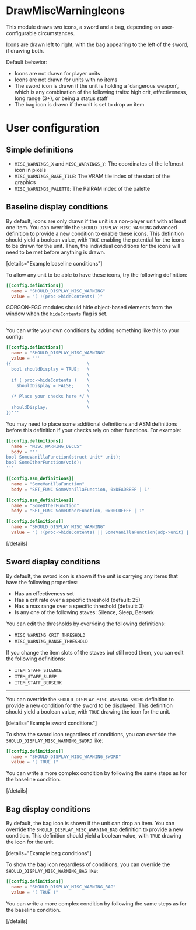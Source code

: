 
# DrawMiscWarningIcons

This module draws two icons, a sword and a bag, depending on user-configurable circumstances.

Icons are drawn left to right, with the bag appearing to the left of the sword, if drawing both.

Default behavior:
  * Icons are not drawn for player units
  * Icons are not drawn for units with no items
  * The sword icon is drawn if the unit is holding a 'dangerous weapon', which is any combination of the following traits: high crit, effectiveness, long range (3+), or being a status staff
  * The bag icon is drawn if the unit is set to drop an item

# User configuration

## Simple definitions

  * `MISC_WARNINGS_X` and `MISC_WARNINGS_Y`: The coordinates of the leftmost icon in pixels
  * `MISC_WARNINGS_BASE_TILE`: The VRAM tile index of the start of the graphics
  * `MISC_WARNINGS_PALETTE`: The PalRAM index of the palette

## Baseline display conditions

By default, icons are only drawn if the unit is a non-player unit with at least one item. You can override the `SHOULD_DISPLAY_MISC_WARNING` advanced definition to provide a new condition to enable these icons. This definition should yield a boolean value, with `TRUE` enabling the potential for the icons to be drawn for the unit. Then, the individual conditions for the icons will need to be met before anything is drawn.

[details="Example baseline conditions"]

To allow any unit to be able to have these icons, try the following definition:
```toml
[[config.definitions]]
  name = "SHOULD_DISPLAY_MISC_WARNING"
  value = "( !(proc->hideContents) )"
```

GORGON-EGG modules should hide object-based elements from the window when the `hideContents` flag is set.

---

You can write your own conditions by adding something like this to your config:

```toml
[[config.definitions]]
  name = "SHOULD_DISPLAY_MISC_WARNING"
  value = '''
({                             \
  bool shouldDisplay = TRUE;   \
                               \
  if ( proc->hideContents )    \
    shouldDisplay = FALSE;     \
                               \
  /* Place your checks here */ \
                               \
  shouldDisplay;               \
})'''
```

You may need to place some additional definitions and ASM definitions before this definition if your checks rely on other functions. For example:

```toml
[[config.definitions]]
  name = "MISC_WARNING_DECLS"
  body = '''
bool SomeVanillaFunction(struct Unit* unit);
bool SomeOtherFunction(void);
'''

[[config.asm_definitions]]
  name = "SomeVanillaFunction"
  body = "SET_FUNC SomeVanillaFunction, 0xDEADBEEF | 1"

[[config.asm_definitions]]
  name = "SomeOtherFunction"
  body = "SET_FUNC SomeOtherFunction, 0x00C0FFEE | 1"

[[config.definitions]]
  name = "SHOULD_DISPLAY_MISC_WARNING"
  value = "( !(proc->hideContents) || SomeVanillaFunction(udp->unit) || SomeOtherFunction() )"
```

[/details]

## Sword display conditions

By default, the sword icon is shown if the unit is carrying any items that have the following properties:
  * Has an effectiveness set
  * Has a crit rate over a specific threshold (default: 25)
  * Has a max range over a specific threshold (default: 3)
  * Is any one of the following staves: Silence, Sleep, Berserk

You can edit the thresholds by overriding the following definitions:
  * `MISC_WARNING_CRIT_THRESHOLD`
  * `MISC_WARNING_RANGE_THRESHOLD`

If you change the item slots of the staves but still need them, you can edit the following definitions:
  * `ITEM_STAFF_SILENCE`
  * `ITEM_STAFF_SLEEP`
  * `ITEM_STAFF_BERSERK`

---

You can override the `SHOULD_DISPLAY_MISC_WARNING_SWORD` definition to provide a new condition for the sword to be displayed. This definition should yield a boolean value, with `TRUE` drawing the icon for the unit.

[details="Example sword conditions"]

To show the sword icon regardless of conditions, you can override the `SHOULD_DISPLAY_MISC_WARNING_SWORD` like:
```toml
[[config.definitions]]
  name = "SHOULD_DISPLAY_MISC_WARNING_SWORD"
  value = "( TRUE )"
```

You can write a more complex condition by following the same steps as for the baseline condition.

[/details]

## Bag display conditions

By default, the bag icon is shown if the unit can drop an item. You can override the `SHOULD_DISPLAY_MISC_WARNING_BAG` definition to provide a new condition. This definition should yield a boolean value, with `TRUE` drawing the icon for the unit.

[details="Example bag conditions"]

To show the bag icon regardless of conditions, you can override the `SHOULD_DISPLAY_MISC_WARNING_BAG` like:
```toml
[[config.definitions]]
  name = "SHOULD_DISPLAY_MISC_WARNING_BAG"
  value = "( TRUE )"
```

You can write a more complex condition by following the same steps as for the baseline condition.

[/details]

